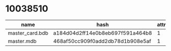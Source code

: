 # 10038510

|           name           |            hash                |attr|category|decrypt_key|
| ------------------------ | ------------------------------ | -- | ------ | -- |
|master_card.bdb|a184d04d2ff14e0b8eb697f591a464b8|1|every|null|
|master.mdb|468af50cc909f0add2db78d1b908e5af|1|every|null|